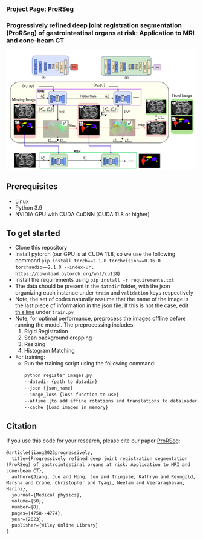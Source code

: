 ### Project Page: ProRSeg
### Progressively refined deep joint registration segmentation (ProRSeg) of gastrointestinal organs at risk: Application to MRI and cone-beam CT 

<img src="imgs/model_diagram.png" width="1200px"/>

## Prerequisites
- Linux
- Python 3.9
- NVIDIA GPU with CUDA CuDNN (CUDA 11.8 or higher)

## To get started
- Clone this repository
- Install pytorch (our GPU is at CUDA 11.8, so we use the following command `pip install torch==2.1.0 torchvision==0.16.0 torchaudio==2.1.0 --index-url https://download.pytorch.org/whl/cu118`)
- Install the requirements using `pip install -r requirements.txt`
- The data should be present in the `datadir` folder, with the json organizing each instance under `train` and `validation` keys respectively
- Note, the set of codes naturally assume that the name of the image is the last piece of information in the json file. If this is not the case, edit <a href="https://github.com/The-Veeraraghavan-Lab/ProRSeg/blob/main/train.py#L536">this line</a> under `train.py`
- Note, for optimal performance, preprocess the images offline before running the model. The preprocessing includes:
    1. Rigid Registration
    2. Scan background cropping
    3. Resizing
    4. Histogram Matching
- For training:
    - Run the training script using the following command:
        ```bash
        python register_images.py
        --datadir {path to datadir}
        --json {json_name}
        --image_loss {loss function to use}
        --affine {to add affine rotations and translations to dataloader}
        --cache {Load images in memory}
        ```

  
## Citation
If you use this code for your research, please cite our paper <a href="https://arxiv.org/abs/2210.14297">ProRSeg</a>:

```
@article{jiang2023progressively,
  title={Progressively refined deep joint registration segmentation (ProRSeg) of gastrointestinal organs at risk: Application to MRI and cone-beam CT},
  author={Jiang, Jue and Hong, Jun and Tringale, Kathryn and Reyngold, Marsha and Crane, Christopher and Tyagi, Neelam and Veeraraghavan, Harini},
  journal={Medical physics},
  volume={50},
  number={8},
  pages={4758--4774},
  year={2023},
  publisher={Wiley Online Library}
}
```